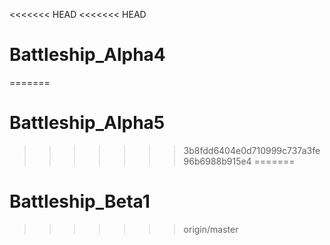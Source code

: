 <<<<<<< HEAD
<<<<<<< HEAD
# Battleship_Alpha4
=======
# Battleship_Alpha5
>>>>>>> 3b8fdd6404e0d710999c737a3fe96b6988b915e4
=======
# Battleship_Beta1
>>>>>>> origin/master
